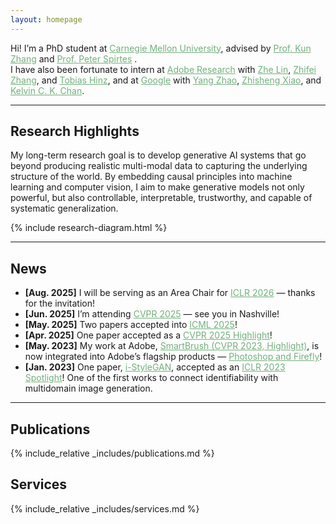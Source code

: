 ```yaml
---
layout: homepage
---
```


Hi! I’m a PhD student at <a href="https://www.cmu.edu/" style="color:#71b07b;">Carnegie Mellon University</a>, advised by <a href="https://www.andrew.cmu.edu/user/kunz1/" style="color:#71b07b;">Prof. Kun Zhang</a> and <a href="https://www.cmu.edu/dietrich/philosophy/people/faculty/spirtes.html" style="color:#71b07b;">Prof. Peter Spirtes</a> .  
I have also been fortunate to intern at <a href="https://research.adobe.com/" style="color:#71b07b;">Adobe Research</a> with <a href="https://sites.google.com/site/zhelin625/" style="color:#71b07b;">Zhe Lin</a>, <a href="https://zzutk.github.io/" style="color:#71b07b;">Zhifei Zhang</a>, and <a href="https://www.tobiashinz.com/" style="color:#71b07b;">Tobias Hinz</a>, and at <a href="https://research.google/" style="color:#71b07b;">Google</a> with <a href="https://sites.google.com/view/zhao-yang/" style="color:#71b07b;">Yang Zhao</a>, <a href="https://xavierxiao.github.io/" style="color:#71b07b;">Zhisheng Xiao</a>, and <a href="https://ckkelvinchan.github.io/" style="color:#71b07b;">Kelvin C. K. Chan</a>.

---

## Research Highlights

My long-term research goal is to develop generative AI systems that go beyond producing realistic multi-modal data to capturing the underlying structure of the world. By embedding causal principles into machine learning and computer vision, I aim to make generative models not only powerful, but also controllable, interpretable, trustworthy, and capable of systematic generalization.

{% include research-diagram.html %}


---

## News

- **[Aug. 2025]** I will be serving as an Area Chair for <a href="https://iclr.cc/" style="color:#71b07b;">ICLR 2026</a> — thanks for the invitation!  
- **[Jun. 2025]** I’m attending <a href="https://cvpr.thecvf.com/" style="color:#71b07b;">CVPR 2025</a> — see you in Nashville!  
- **[May. 2025]** Two papers accepted into <a href="https://icml.cc/" style="color:#71b07b;">ICML 2025</a>!  
- **[Apr. 2025]** One paper accepted as a <a href="https://cvpr.thecvf.com/" style="color:#71b07b;">CVPR 2025 Highlight</a>!  
- **[May. 2023]** My work at Adobe, <a href="https://arxiv.org/pdf/2212.05034.pdf" style="color:#71b07b;">SmartBrush (CVPR 2023, Highlight)</a>, is now integrated into Adobe’s flagship products — <a href="https://www.adobe.com/products/photoshop/generative-fill.html" style="color:#71b07b;">Photoshop and Firefly</a>!  
- **[Jan. 2023]** One paper, <a href="https://openreview.net/pdf?id=U2g8OGONA_V" style="color:#71b07b;">i-StyleGAN</a>, accepted as an <a href="https://iclr.cc/" style="color:#71b07b;">ICLR 2023 Spotlight</a>! One of the first works to connect identifiability with multidomain image generation.  

---

## Publications  

{% include_relative _includes/publications.md %}  

## Services  

{% include_relative _includes/services.md %}  
